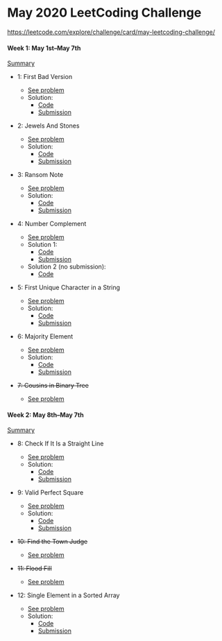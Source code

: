 # May 2020 LeetCoding Challenge

https://leetcode.com/explore/challenge/card/may-leetcoding-challenge/

#### Week 1: May 1st–May 7th
[Summary](https://leetcode.com/explore/challenge/card/may-leetcoding-challenge/534/week-1-may-1st-may-7th/)

* 1: First Bad Version 
    - [See problem](https://leetcode.com/explore/challenge/card/may-leetcoding-challenge/534/week-1-may-1st-may-7th/3316/) 
    - Solution:
        - [Code](Solution_1_Last_Bad_Version.php)
        - [Submission](https://leetcode.com/submissions/detail/333474271/)

* 2: Jewels And Stones 
    - [See problem](https://leetcode.com/explore/challenge/card/may-leetcoding-challenge/534/week-1-may-1st-may-7th/3317/) 
    - Solution:
        - [Code](Solution_2_Jewels_And_Stones.php)
        - [Submission](https://leetcode.com/submissions/detail/333311119/)

* 3: Ransom Note 
    - [See problem](https://leetcode.com/explore/challenge/card/may-leetcoding-challenge/534/week-1-may-1st-may-7th/3318/) 
    - Solution:
        - [Code](Solution_3_Ransom_Note.php)
        - [Submission](https://leetcode.com/submissions/detail/333851149/)

* 4: Number Complement 
     - [See problem](https://leetcode.com/explore/challenge/card/may-leetcoding-challenge/534/week-1-may-1st-may-7th/3319/) 
     - Solution 1:
         - [Code](Solution_4_Number_Complement.php)
         - [Submission](https://leetcode.com/submissions/detail/337684570/)
     - Solution 2 (no submission):
         - [Code](../../favorites/Solution_Number_Complement.php)
         
* 5: First Unique Character in a String 
    - [See problem](https://leetcode.com/explore/challenge/card/may-leetcoding-challenge/534/week-1-may-1st-may-7th/3320/) 
    - Solution:
        - [Code](Solution_5_First_Unique_Character.php)
        - [Submission](https://leetcode.com/submissions/detail/334753526/)

* 6: Majority Element 
    - [See problem](https://leetcode.com/explore/challenge/card/may-leetcoding-challenge/534/week-1-may-1st-may-7th/3321/) 
    - Solution:
        - [Code](Solution_6_Majority_Element.php)
        - [Submission](https://leetcode.com/submissions/detail/335542453/)
        
* ~~7: Cousins in Binary Tree~~
    - [See problem](https://leetcode.com/explore/challenge/card/may-leetcoding-challenge/534/week-1-may-1st-may-7th/3322/)

#### Week 2: May 8th–May 7th
[Summary](https://leetcode.com/explore/challenge/card/may-leetcoding-challenge/535/week-2-may-8th-may-14th/)

* 8: Check If It Is a Straight Line 
    - [See problem](https://leetcode.com/explore/challenge/card/may-leetcoding-challenge/535/week-2-may-8th-may-14th/3323/) 
    - Solution: 
        - [Code](Solution_8_Check_If_Its_A_Straight_Line.php)
        - [Submission](https://leetcode.com/submissions/detail/338248150/)
    
* 9: Valid Perfect Square
    - [See problem](https://leetcode.com/explore/challenge/card/may-leetcoding-challenge/535/week-2-may-8th-may-14th/3324/) 
    - Solution:
        - [Code](Solution_9_Perfect_Square.php)
        - [Submission](https://leetcode.com/submissions/detail/338267812/)
      
* ~~10: Find the Town Judge~~ 
    - [See problem](https://leetcode.com/explore/challenge/card/may-leetcoding-challenge/535/week-2-may-8th-may-14th/3325/) 

* ~~11: Flood Fill~~ 
    - [See problem](https://leetcode.com/explore/challenge/card/may-leetcoding-challenge/535/week-2-may-8th-may-14th/3326/) 

* 12: Single Element in a Sorted Array
    - [See problem](https://leetcode.com/explore/challenge/card/may-leetcoding-challenge/535/week-2-may-8th-may-14th/3327/)
    - Solution:
        - [Code](Solution_12_Single_Element_In_Sorted_Array.php)
        - [Submission](https://leetcode.com/submissions/detail/338248150/?from=/explore/challenge/card/may-leetcoding-challenge/535/week-2-may-8th-may-14th/3323/)
        
 

